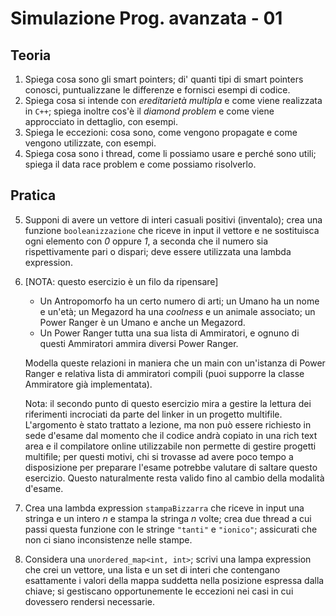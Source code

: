# Simulazione Prog. avanzata - 01
## Teoria
1. Spiega cosa sono gli smart pointers; di' quanti tipi di smart pointers conosci, puntualizzane le differenze e fornisci esempi di codice.
2. Spiega cosa si intende con _ereditarietà multipla_ e come viene realizzata in `C++`; spiega inoltre cos'è il _diamond problem_ e come viene approcciato in dettaglio, con esempi.
3. Spiega le eccezioni: cosa sono, come vengono propagate e come vengono utilizzate, con esempi.
4. Spiega cosa sono i thread, come li possiamo usare e perché sono utili; spiega il data race problem e come possiamo risolverlo.
## Pratica
5. Supponi di avere un vettore di interi casuali positivi (inventalo); crea una funzione `booleanizzazione` che riceve in input il vettore e ne sostituisca ogni elemento con _0_ oppure _1_, a seconda che il numero sia rispettivamente pari o dispari; deve essere utilizzata una lambda expression.
6. [NOTA: questo esercizio è un filo da ripensare]
   * Un Antropomorfo ha un certo numero di arti; un Umano ha un nome e un'età; un Megazord ha una _coolness_ e un animale associato; un Power Ranger è un Umano e anche un Megazord.
   * Un Power Ranger tutta una sua lista di Ammiratori, e ognuno di questi Ammiratori ammira diversi Power Ranger.
  
    Modella queste relazioni in maniera che un main con un'istanza di Power Ranger e relativa lista di ammiratori compili (puoi supporre la classe Ammiratore già implementata).

    Nota: il secondo punto di questo esercizio mira a gestire la lettura dei riferimenti incrociati da parte del linker in un progetto multifile. L'argomento è stato trattato a lezione, ma non può essere richiesto in sede d'esame dal momento che il codice andrà copiato in una rich text area e il compilatore online utilizzabile non permette di gestire progetti multifile; per questi motivi, chi si trovasse ad avere poco tempo a disposizione per preparare l'esame potrebbe valutare di saltare questo esercizio. Questo naturalmente resta valido fino al cambio della modalità d'esame.
7. Crea una lambda expression `stampaBizzarra` che riceve in input una stringa e un intero _n_ e stampa la stringa _n_ volte; crea due thread a cui passi questa funzione con le stringe `"tanti"` e `"ionico"`; assicurati che non ci siano inconsistenze nelle stampe.
8. Considera una `unordered_map<int, int>`; scrivi una lampa expression che crei un vettore, una lista e un set di interi che contengano esattamente i valori della mappa suddetta nella posizione espressa dalla chiave; si gestiscano opportunemente le eccezioni nei casi in cui dovessero rendersi necessarie.